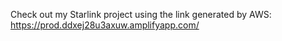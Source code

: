 Check out my Starlink project using the link generated by AWS: https://prod.ddxej28u3axuw.amplifyapp.com/
